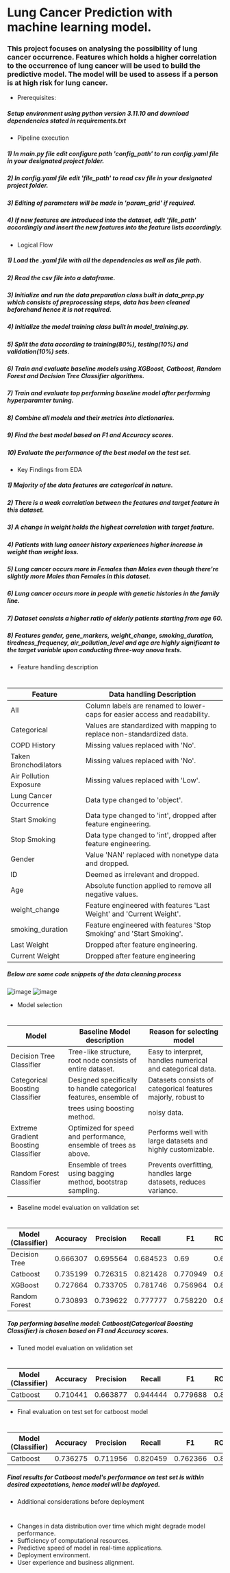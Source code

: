 # Lung Cancer Prediction with machine learning model.
### This project focuses on analysing the possibility of lung cancer occurrence. Features which holds a higher correlation to the occurrence of lung cancer will be used to build the predictive model. The model will be used to assess if a person is at high risk for lung cancer.

* Prerequisites:
##### Setup environment using python version 3.11.10 and download dependencies stated in requirements.txt

* Pipeline execution
##### 1) In main.py file edit configure path 'config_path' to run config.yaml file in your designated project folder.
##### 2) In config.yaml file edit 'file_path' to read csv file in your designated project folder.
##### 3) Editing of parameters will be made in 'param_grid' if required.
##### 4) If new features are introduced into the dataset, edit 'file_path' accordingly and insert the new features into the feature lists accordingly.

* Logical Flow
##### 1) Load the .yaml file with all the dependencies as well as file path.
##### 2) Read the csv file into a dataframe.
##### 3) Initialize and run the data preparation class built in data_prep.py which consists of preprocessing steps, data has been cleaned beforehand hence it is not required.
##### 4) Initialize the model training class built in model_training.py.
##### 5) Split the data according to training(80%), testing(10%) and validation(10%) sets.
##### 6) Train and evaluate baseline models using XGBoost, Catboost, Random Forest and Decision Tree Classifier algorithms.
##### 7) Train and evaluate top performing baseline model after performing hyperparamter tuning.
##### 8) Combine all models and their metrics into dictionaries.
##### 9) Find the best model based on F1 and Accuracy scores.
##### 10) Evaluate the performance of the best model on the test set.

* Key Findings from EDA
##### 1) Majority of the data features are categorical in nature.
##### 2) There is a weak correlation between the features and target feature in this dataset.
##### 3) A change in weight holds the highest correlation with target feature.
##### 4) Patients with lung cancer history experiences higher increase in weight than weight loss.
##### 5) Lung cancer occurs more in Females than Males even though there're slightly more Males than Females in this dataset.
##### 6) Lung cancer occurs more in people with genetic histories in the family line.
##### 7) Dataset consists a higher ratio of elderly patients starting from age 60.
##### 8) Features gender, gene_markers, weight_change, smoking_duration, tiredness_frequency, air_pollution_level and age are highly significant to the target variable upon conducting three-way anova tests.

* Feature handling description
#
|         Feature        |                           Data handling Description                             | 
|------------------------|---------------------------------------------------------------------------------|
| All                    | Column labels are renamed to lower-caps for easier access and readability.      |
| Categorical            | Values are standardized with mapping to replace non-standardized data.          |
| COPD History           | Missing values replaced with 'No'.                                              |
| Taken Bronchodilators  | Missing values replaced with 'No'.                                              |
| Air Pollution Exposure | Missing values replaced with 'Low'.                                             |
| Lung Cancer Occurrence | Data type changed to 'object'.                                                  |
| Start Smoking          | Data type changed to 'int', dropped after feature engineering.                  |
| Stop Smoking           | Data type changed to 'int', dropped after feature engineering.                  |
| Gender                 | Value 'NAN' replaced with nonetype data and dropped.                            |
| ID                     | Deemed as irrelevant and dropped.                                               |
| Age                    | Absolute function applied to remove all negative values.                        |
| weight_change          | Feature engineered with features 'Last Weight' and 'Current Weight'.            |
| smoking_duration       | Feature engineered with features 'Stop Smoking' and 'Start Smoking'.            |
| Last Weight            | Dropped after feature engineering.                                              |
| Current Weight         | Dropped after feature engineering                                               |
##### Below are some code snippets of the data cleaning process
![image](https://github.com/user-attachments/assets/58d54185-5d12-4127-a401-441432aa5244)
![image](https://github.com/user-attachments/assets/95cc9215-38bb-4b0a-acc2-a92bbeea99fa)

* Model selection
#
|                  Model                  |                    Baseline Model description                       |                   Reason for selecting model                    |
|-----------------------------------------|---------------------------------------------------------------------|-----------------------------------------------------------------|
| Decision Tree Classifier                | Tree-like structure, root node consists of entire dataset.          | Easy to interpret, handles numerical and categorical data.      |
| Categorical Boosting Classifier         | Designed specifically to handle categorical features, ensemble of   | Datasets consists of categorical features majorly, robust to    |
|                                         | trees using boosting method.                                        | noisy data.                                                     |
| Extreme Gradient Boosting Classifier    | Optimized for speed and performance, ensemble of trees as above.    | Performs well with large datasets and highly customizable.      |
| Random Forest Classifier                | Ensemble of trees using bagging method, bootstrap sampling.         | Prevents overfitting, handles large datasets, reduces variance. |

* Baseline model evaluation on validation set
#
|       Model (Classifier)          |    Accuracy    |    Precision    |     Recall     |        F1        |       ROC AUC      |
|-----------------------------------|----------------|-----------------|----------------|------------------|--------------------|
| Decision Tree                     | 0.666307       | 0.695564        | 0.684523       | 0.69             | 0.666162           |
| Catboost                          | 0.735199       | 0.726315        | 0.821428       | 0.770949         | 0.842936           |
| XGBoost                           | 0.727664       | 0.733705        | 0.781746       | 0.756964         | 0.833888           |
| Random Forest                     | 0.730893       | 0.739622        | 0.777777       | 0.758220         | 0.823842           |
##### Top performing baseline model: Catboost(Categorical Boosting Classifier) is chosen based on F1 and Accuracy scores.
* Tuned model evaluation on validation set
#
|       Model (Classifier)          |    Accuracy    |    Precision    |     Recall     |        F1        |       ROC AUC      |
|-----------------------------------|----------------|-----------------|----------------|------------------|--------------------|
| Catboost                          | 0.710441       | 0.663877        | 0.944444       | 0.779688         | 0.821304           |
* Final evaluation on test set for catboost model
#
|       Model (Classifier)          |    Accuracy    |    Precision    |     Recall     |        F1        |       ROC AUC      |
|-----------------------------------|----------------|-----------------|----------------|------------------|--------------------|
| Catboost                          | 0.736275       | 0.711956        | 0.820459       | 0.762366         | 0.841067           |
##### Final results for Catboost model's performance on test set is within desired expectations, hence model will be deployed.

* Additional considerations before deployment
#
* Changes in data distribution over time which might degrade model performance.
* Sufficiency of computational resources.
* Predictive speed of model in real-time applications.
* Deployment environment.
* User experience and business alignment.
